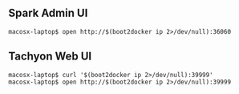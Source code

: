 ## Spark Admin UI
```
macosx-laptop$ open http://$(boot2docker ip 2>/dev/null):36060
```

## Tachyon Web UI
```
macosx-laptop$ curl '$(boot2docker ip 2>/dev/null):39999'
macosx-laptop$ open http://$(boot2docker ip 2>/dev/null):39999
```
